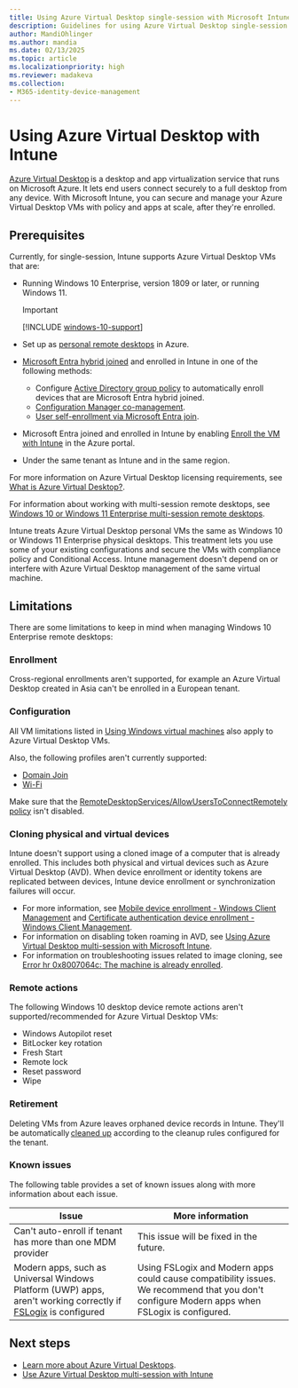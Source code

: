 ```yaml
---
title: Using Azure Virtual Desktop single-session with Microsoft Intune
description: Guidelines for using Azure Virtual Desktop single-session with Microsoft Intune.
author: MandiOhlinger
ms.author: mandia
ms.date: 02/13/2025
ms.topic: article
ms.localizationpriority: high
ms.reviewer: madakeva
ms.collection:
- M365-identity-device-management
---
```


# Using Azure Virtual Desktop with Intune

[Azure Virtual Desktop](/azure/virtual-desktop/) is a desktop and app virtualization service that runs on Microsoft Azure. It lets end users connect securely to a full desktop from any device. With Microsoft Intune, you can secure and manage your Azure Virtual Desktop VMs with policy and apps at scale, after they're enrolled.

## Prerequisites

Currently, for single-session, Intune supports Azure Virtual Desktop VMs that are:

- Running Windows 10 Enterprise, version 1809 or later, or running Windows 11.

  > [!IMPORTANT]
  > [!INCLUDE [windows-10-support](../includes/windows-10-support.md)]

- Set up as [personal remote desktops](/azure/virtual-desktop/configure-host-pool-personal-desktop-assignment-type) in Azure.
- [Microsoft Entra hybrid joined](/azure/active-directory/devices/hybrid-azuread-join-plan) and enrolled in Intune in one of the following methods:
  - Configure [Active Directory group policy](/windows/client-management/mdm/enroll-a-windows-10-device-automatically-using-group-policy) to automatically enroll devices that are Microsoft Entra hybrid joined.
  - [Configuration Manager co-management](/configmgr/comanage/overview).
  - [User self-enrollment via Microsoft Entra join](deployment-guide-enrollment-windows.md#byod-user-enrollment).
- Microsoft Entra joined and enrolled in Intune by enabling [Enroll the VM with Intune](/azure/virtual-desktop/deploy-azure-ad-joined-vm#deploy-azure-ad-joined-vms) in the Azure portal.
- Under the same tenant as Intune and in the same region.

For more information on Azure Virtual Desktop licensing requirements, see [What is Azure Virtual Desktop?](/azure/virtual-desktop/overview#requirements).

For information about working with multi-session remote desktops, see [Windows 10 or Windows 11 Enterprise multi-session remote desktops](azure-virtual-desktop-multi-session.md).

Intune treats Azure Virtual Desktop personal VMs the same as Windows 10 or Windows 11 Enterprise physical desktops. This treatment lets you use some of your existing configurations and secure the VMs with compliance policy and Conditional Access. Intune management doesn't depend on or interfere with Azure Virtual Desktop management of the same virtual machine.

## Limitations

There are some limitations to keep in mind when managing Windows 10 Enterprise remote desktops:

### Enrollment

Cross-regional enrollments aren't supported, for example an Azure Virtual Desktop created in Asia can't be enrolled in a European tenant.

### Configuration

All VM limitations listed in [Using Windows virtual machines](windows-10-virtual-machines.md) also apply to Azure Virtual Desktop VMs.

Also, the following profiles aren't currently supported:

- [Domain Join](../configuration/device-profiles.md#domain-join)
- [Wi-Fi](../configuration/device-profiles.md#wi-fi)

Make sure that the [RemoteDesktopServices/AllowUsersToConnectRemotely policy](/windows/client-management/mdm/policy-csp-remotedesktopservices#remotedesktopservices-allowuserstoconnectremotely) isn't disabled.

### Cloning physical and virtual devices

Intune doesn't support using a cloned image of a computer that is already enrolled. This includes both physical and virtual devices such as Azure Virtual Desktop (AVD). When device enrollment or identity tokens are replicated between devices, Intune device enrollment or synchronization failures will occur.

- For more information, see [Mobile device enrollment - Windows Client Management](/windows/client-management/mobile-device-enrollment) and [Certificate authentication device enrollment - Windows Client Management](/windows/client-management/certificate-authentication-device-enrollment).
- For information on disabling token roaming in AVD, see [Using Azure Virtual Desktop multi-session with Microsoft Intune](azure-virtual-desktop-multi-session.md#prerequisites).
- For information on troubleshooting issues related to image cloning, see [Error hr 0x8007064c: The machine is already enrolled](/troubleshoot/mem/intune/troubleshoot-windows-enrollment-errors#error-hr-0x8007064c-the-machine-is-already-enrolled).

### Remote actions

The following Windows 10 desktop device remote actions aren't supported/recommended for Azure Virtual Desktop VMs:

- Windows Autopilot reset
- BitLocker key rotation
- Fresh Start
- Remote lock
- Reset password
- Wipe

### Retirement

Deleting VMs from Azure leaves orphaned device records in Intune. They'll be automatically [cleaned up](../fundamentals/device-cleanup-rules.md) according to the cleanup rules configured for the tenant.

### Known issues

The following table provides a set of known issues along with more information about each issue.

| Issue | More   information |
|---|---|
| Can't auto-enroll if tenant has more than one MDM provider | This issue will be fixed in the future. |
| Modern apps, such as Universal Windows Platform (UWP) apps, aren't working correctly if [FSLogix](/fslogix/overview) is configured | Using FSLogix and Modern apps could cause compatibility issues. We recommend that you don't configure Modern apps when FSLogix is configured.|

## Next steps

* [Learn more about Azure Virtual Desktops](/azure/virtual-desktop/).
* [Use Azure Virtual Desktop multi-session with Intune](./azure-virtual-desktop-multi-session.md)
